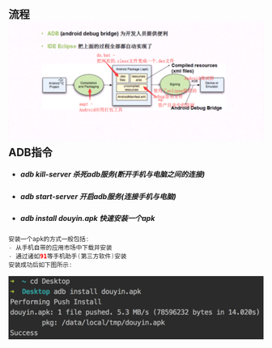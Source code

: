 ## 流程![](/assets/Android打包流程.png)ADB指令

* ##### adb kill-server 杀死adb服务\(断开手机与电脑之间的连接\)
* ##### adb start-server 开启adb服务\(连接手机与电脑\)
* ##### adb install douyin.apk 快速安装一个apk

```java
安装一个apk的方式一般包括:
- 从手机自带的应用市场中下载并安装
- 通过诸如91等手机助手(第三方软件)安装
安装成功后如下图所示:
```

![](/assets/快速安装一个apk.png)



##### 

##### 

##### 



